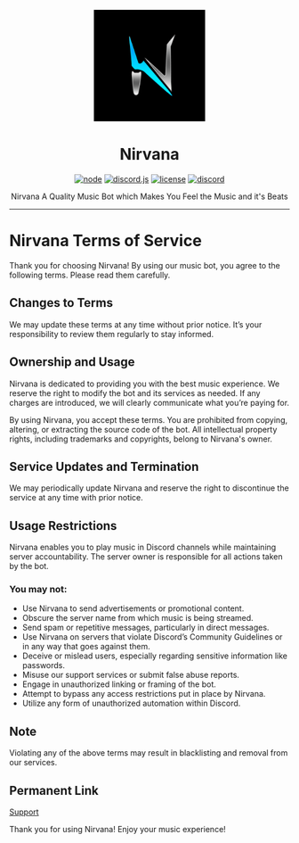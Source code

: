 <div align="center">

<p align="center">
  <img src="nirvana.jpg" width="200" height="200">
</p>

# Nirvana
[![node](https://img.shields.io/badge/node-v20.11.1-green)](#) [![discord.js](https://img.shields.io/badge/discord.js-latest-blue)](#) [![license](https://img.shields.io/badge/license-MIT-red)](#) [![discord](https://img.shields.io/discord/987749138743582811?color=7289da&logo=discord&logoColor=white)](https://discord.gg/9bWCU6VPEM)

Nirvana A Quality Music Bot which Makes You Feel the Music and it's Beats
</div>

---
<div align="center">
</div>

# Nirvana Terms of Service
Thank you for choosing Nirvana! By using our music bot, you agree to the following terms. Please read them carefully.

## Changes to Terms

We may update these terms at any time without prior notice. It’s your responsibility to review them regularly to stay informed.

## Ownership and Usage

Nirvana is dedicated to providing you with the best music experience. We reserve the right to modify the bot and its services as needed. If any charges are introduced, we will clearly communicate what you’re paying for.

By using Nirvana, you accept these terms. You are prohibited from copying, altering, or extracting the source code of the bot. All intellectual property rights, including trademarks and copyrights, belong to Nirvana's owner.

## Service Updates and Termination

We may periodically update Nirvana and reserve the right to discontinue the service at any time with prior notice.

## Usage Restrictions

Nirvana enables you to play music in Discord channels while maintaining server accountability. The server owner is responsible for all actions taken by the bot.

### You may not:

- Use Nirvana to send advertisements or promotional content.
- Obscure the server name from which music is being streamed.
- Send spam or repetitive messages, particularly in direct messages.
- Use Nirvana on servers that violate Discord’s Community Guidelines or in any way that goes against them.
- Deceive or mislead users, especially regarding sensitive information like passwords.
- Misuse our support services or submit false abuse reports.
- Engage in unauthorized linking or framing of the bot.
- Attempt to bypass any access restrictions put in place by Nirvana.
- Utilize any form of unauthorized automation within Discord.

## Note

Violating any of the above terms may result in blacklisting and removal from our services.

## Permanent Link

[Support](https://discord.gg/strings)

Thank you for using Nirvana! Enjoy your music experience!
